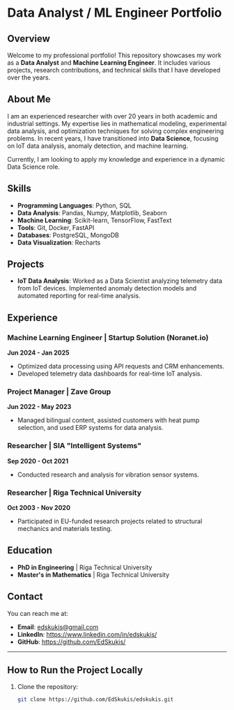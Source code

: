 # Data Analyst / ML Engineer Portfolio

## Overview
Welcome to my professional portfolio! This repository showcases my work as a **Data Analyst** and **Machine Learning Engineer**. It includes various projects, research contributions, and technical skills that I have developed over the years.

## About Me
I am an experienced researcher with over 20 years in both academic and industrial settings. My expertise lies in mathematical modeling, experimental data analysis, and optimization techniques for solving complex engineering problems. In recent years, I have transitioned into **Data Science**, focusing on IoT data analysis, anomaly detection, and machine learning.

Currently, I am looking to apply my knowledge and experience in a dynamic Data Science role.

## Skills
- **Programming Languages**: Python, SQL
- **Data Analysis**: Pandas, Numpy, Matplotlib, Seaborn
- **Machine Learning**: Scikit-learn, TensorFlow, FastText
- **Tools**: Git, Docker, FastAPI
- **Databases**: PostgreSQL, MongoDB
- **Data Visualization**: Recharts

## Projects
- **IoT Data Analysis**: Worked as a Data Scientist analyzing telemetry data from IoT devices. Implemented anomaly detection models and automated reporting for real-time analysis.


## Experience
### Machine Learning Engineer | **Startup Solution (Noranet.io)**  
**Jun 2024 - Jan 2025**  
- Optimized data processing using API requests and CRM enhancements.
- Developed telemetry data dashboards for real-time IoT analysis.

### Project Manager | **Zave Group**  
**Jun 2022 - May 2023**  
- Managed bilingual content, assisted customers with heat pump selection, and used ERP systems for data analysis.

### Researcher | **SIA "Intelligent Systems"**  
**Sep 2020 - Oct 2021**  
- Conducted research and analysis for vibration sensor systems.

### Researcher | **Riga Technical University**  
**Oct 2003 - Nov 2020**  
- Participated in EU-funded research projects related to structural mechanics and materials testing.

## Education
- **PhD in Engineering** | Riga Technical University
- **Master's in Mathematics** | Riga Technical University

## Contact
You can reach me at:  
- **Email**: edskukis@gmail.com   
- **LinkedIn**: https://www.linkedin.com/in/edskukis/  
- **GitHub**: https://github.com/EdSkukis/

---

## How to Run the Project Locally
1. Clone the repository:
   ```bash
   git clone https://github.com/EdSkukis/edskukis.git
